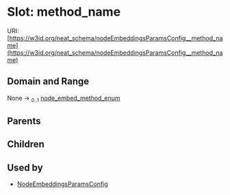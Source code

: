 
# Slot: method_name




URI: [https://w3id.org/neat_schema/nodeEmbeddingsParamsConfig__method_name](https://w3id.org/neat_schema/nodeEmbeddingsParamsConfig__method_name)


## Domain and Range

None &#8594;  <sub>0..1</sub> [node_embed_method_enum](node_embed_method_enum.md)

## Parents


## Children


## Used by

 * [NodeEmbeddingsParamsConfig](NodeEmbeddingsParamsConfig.md)
